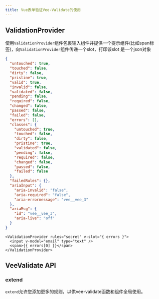 ```yaml
---
title: Vue表单验证Vee-Validate的使用
---
```


## ValidationProvider

使用`ValidationProvider`组件包裹输入组件并提供一个提示组件(比如span标签)，向`ValidationProvider`组件传递一个slot，打印该slot 是一个json对象

```json
{
  "untouched": true,
  "touched": false,
  "dirty": false,
  "pristine": true,
  "valid": true,
  "invalid": false,
  "validated": false,
  "pending": false,
  "required": false,
  "changed": false,
  "passed": false,
  "failed": false,
  "errors": [],
  "classes": {
    "untouched": true,
    "touched": false,
    "dirty": false,
    "pristine": true,
    "validated": false,
    "pending": false,
    "required": false,
    "changed": false,
    "passed": false,
    "failed": false
  },
  "failedRules": {},
  "ariaInput": {
    "aria-invalid": "false",
    "aria-required": "false",
    "aria-errormessage": "vee__vee_3"
  },
  "ariaMsg": {
    "id": "vee__vee_3",
    "aria-live": "off"
  }
}
```

```vue
<ValidationProvider rules="secret" v-slot="{ errors }">
  <input v-model="email" type="text" />
  <span>{{ errors[0] }}</span>
</ValidationProvider>
```



## VeeValidate API

### extend

`extend`允许您添加更多的规则，以供vee-validate函数和组件全局使用。